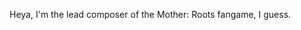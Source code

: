 Heya, I'm the lead composer of the Mother: Roots fangame, I guess.

<!---
ActualNK358/ActualNK358 is a ✨ special ✨ repository because its `README.md` (this file) appears on your GitHub profile.
You can click the Preview link to take a look at your changes.
--->
